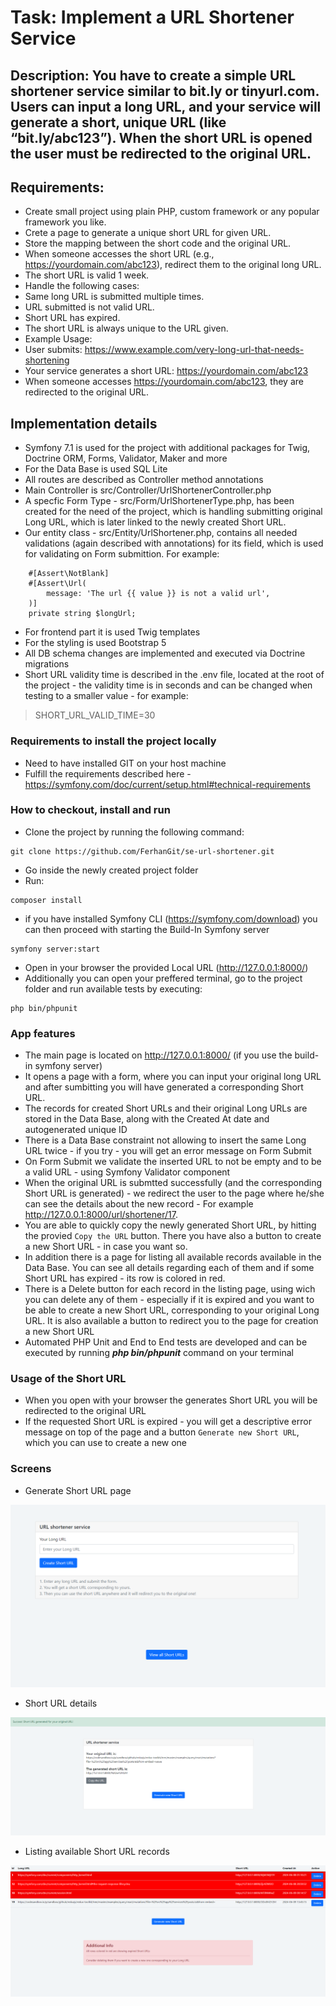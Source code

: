 # Task: Implement a URL Shortener Service

## Description: You have to create a simple URL shortener service similar to bit.ly or tinyurl.com. Users can input a long URL, and your service will generate a short, unique URL (like “bit.ly/abc123”). When the short URL is opened the user must be redirected to the original URL.

## Requirements:
- Create small project using plain PHP, custom framework or any popular framework you like.
- Crete a page to generate a unique short URL for given URL. 
- Store the mapping between the short code and the original URL.
- When someone accesses the short URL (e.g., https://yourdomain.com/abc123), redirect them to the original long URL.
- The short URL is valid 1 week.
- Handle the following cases:
- Same long URL is submitted multiple times.
- URL submitted is not valid URL.
- Short URL has expired.
- The short URL is always unique to the URL given.
- Example Usage:
- User submits: https://www.example.com/very-long-url-that-needs-shortening
- Your service generates a short URL: https://yourdomain.com/abc123
- When someone accesses https://yourdomain.com/abc123, they are redirected to the original URL.


## Implementation details
- Symfony 7.1 is used for the project with additional packages for Twig, Doctrine ORM, Forms, Validator, Maker and more
- For the Data Base is used SQL Lite
- All routes are described as Controller method annotations
- Main Controller is src/Controller/UrlShortenerController.php
- A specfic Form Type - src/Form/UrlShortenerType.php, has been created for the need of the project, which is handling submitting original Long URL, which is later linked to the newly created Short URL.
- Our entity class - src/Entity/UrlShortener.php, contains all needed validations (again described with annotations) for its field, which is used for validating on Form submittion.
For example: 
```#[ORM\Column(length: 255, unique: true)]
    #[Assert\NotBlank]
    #[Assert\Url(
        message: 'The url {{ value }} is not a valid url',
    )]
    private string $longUrl;
```
- For frontend part it is used Twig templates
- For the styling is used Bootstrap 5
- All DB schema changes are implemented and executed via Doctrine migrations
- Short URL validity time is described in the .env file, located at the root of the project - the validity time is in seconds and can be changed when testing to a smaller value - for example:
>SHORT_URL_VALID_TIME=30

### Requirements to install the project locally 
- Need to have installed GIT on your host machine
- Fulfill the requirements described here - https://symfony.com/doc/current/setup.html#technical-requirements
 
### How to checkout, install and run
- Clone the project by running the following command:
```
git clone https://github.com/FerhanGit/se-url-shortener.git
```
- Go inside the newly created project folder
- Run:
```
composer install
```
- if you have installed Symfony CLI (https://symfony.com/download) you can then proceed with starting the Build-In Symfony server
```
symfony server:start
```
- Open in your browser the provided Local URL (http://127.0.0.1:8000/)
- Additionally you can open your preffered terminal, go to the project folder and run available tests by executing:
```
php bin/phpunit
```

### App features
- The main page is located on http://127.0.0.1:8000/ (if you use the build-in symfony server)
- It opens a page with a form, where you can input your original long URL and after sumbitting you will have generated a corresponding Short URL.
- The records for created Short URLs and their original Long URLs are stored in the Data Base, along with the Created At date and autogenerated unique ID
- There is a Data Base constraint not allowing to insert the same Long URL twice - if you try - you will get an error message on Form Submit
- On Form Submit we validate the inserted URL to not be empty and to be a valid URL - using Symfony Validator component
- When the original URL is submtted successfully (and the corresponding Short URL is generated) - we redirect the user to the page where he/she can see the details about the new record - For example http://127.0.0.1:8000/url/shortener/17. 
- You are able to quickly copy the newly generated Short URL, by hitting the provied `Copy the URL` button. There you have also a button to create a new Short URL - in case you want so.
- In addition there is a page for listing all available records available in the Data Base. You can see all details regarding each of them and if some Short URL has expired - its row is colored in red.
- There is a Delete button for each record in the listing page, using wich you can delete any of them - especially if it is expired and you want to be able to create a new Short URL, corresponding to your original Long URL. It is also available a button to redirect you to the page for creation a new Short URL
- Automated PHP Unit and End to End tests are developed and can be executed by running ***php bin/phpunit*** command on your terminal

### Usage of the Short URL
- When you open with your browser the generates Short URL you will be redirected to the original URL
- If the requested Short URL is expired - you will get a descriptive error message on top of the page and a button `Generate new Short URL`, which you can use to create a new one


### Screens
- Generate Short URL page

![alt text](image-1.png)


- Short URL details

![alt text](image-2.png)


- Listing available Short URL records

![alt text](image.png)
